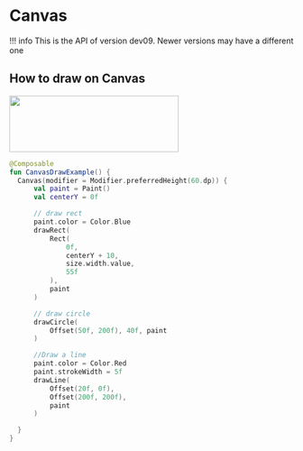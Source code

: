 # Canvas

!!! info
    This is the API of version dev09. Newer versions may have a different one

## How to draw on Canvas

<p align="left">
  <img src ="../../images/foundation/canvas/CanvasDrawExample.png" height=100 width=300 />
</p>



```kotlin
@Composable
fun CanvasDrawExample() {
  Canvas(modifier = Modifier.preferredHeight(60.dp)) {
      val paint = Paint()
      val centerY = 0f

      // draw rect
      paint.color = Color.Blue
      drawRect(
          Rect(
              0f,
              centerY + 10,
              size.width.value,
              55f
          ),
          paint
      )

      // draw circle
      drawCircle(
          Offset(50f, 200f), 40f, paint
      )

      //Draw a line
      paint.color = Color.Red
      paint.strokeWidth = 5f
      drawLine(
          Offset(20f, 0f),
          Offset(200f, 200f),
          paint
      )

  }
}


```